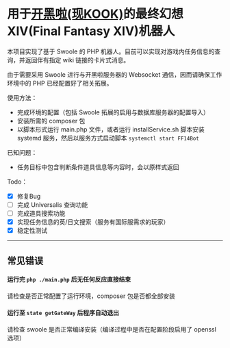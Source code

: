 # 用于[开黑啦(现KOOK)](https://www.kookapp.cn/)的最终幻想XIV(Final Fantasy XIV)机器人

本项目实现了基于 Swoole 的 PHP 机器人。目前可以实现对游戏内任务信息的查询，并返回伴有指定 wiki 链接的卡片式消息。

由于需要采用 Swoole 进行与开黑啦服务器的 Websocket 通信，因而请确保工作环境中的 PHP 已经配置好了相关拓展。

使用方法：

- 完成环境的配置（包括 Swoole 拓展的启用与数据库服务器的配置导入）
- 安装所需的 composer 包
- 以脚本形式运行 main.php 文件，或者运行 installService.sh 脚本安装 systemd 服务，然后以服务方式启动脚本 `systemctl start FF14Bot`

已知问题：

- 任务目标中包含判断条件道具信息等内容时，会以原样式返回

Todo：

- [x] 修复Bug
- [ ] 完成 Universalis 查询功能
- [ ] 完成道具搜索功能
- [x] 实现任务信息的英/日文搜索（服务有国际服需求的玩家）
- [x] 稳定性测试

---

## 常见错误

#### 运行完 `php ./main.php` 后无任何反应直接结束

请检查是否正常配置了运行环境，composer 包是否都全部安装

#### 运行至 `state getGateWay` 后程序自动退出

请检查 swoole 是否正常编译安装（编译过程中是否在配置阶段启用了 openssl 选项）